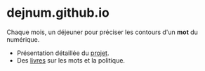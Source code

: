 # dejnum.github.io

Chaque mois, un déjeuner pour préciser les contours d'un **mot** du numérique.

* Présentation détaillée du [projet](PROJET.md).
* Des [livres](BOOKS.md) sur les mots et la politique.